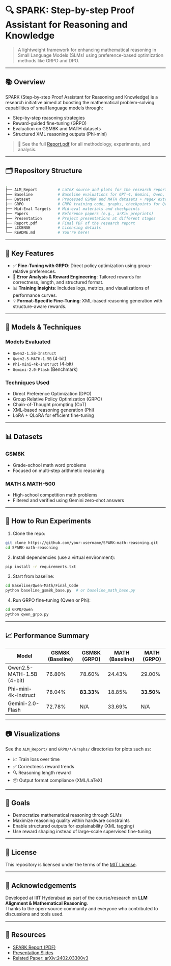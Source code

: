 # 🔍 SPARK: Step-by-step Proof Assistant for Reasoning and Knowledge

> A lightweight framework for enhancing mathematical reasoning in Small Language Models (SLMs) using preference-based optimization methods like GRPO and DPO.

---

## 📚 Overview

SPARK (Step-by-step Proof Assistant for Reasoning and Knowledge) is a research initiative aimed at boosting the mathematical problem-solving capabilities of small language models through:

- Step-by-step reasoning strategies
- Reward-guided fine-tuning (GRPO)
- Evaluation on GSM8K and MATH datasets
- Structured XML reasoning outputs (Phi-mini)

> 📄 See the full [Report.pdf](./Report.pdf) for all methodology, experiments, and analysis.

---

## 🗂️ Repository Structure

```bash
.
├── ALM_Report         # LaTeX source and plots for the research report
├── Baseline           # Baseline evaluations for GPT-4, Gemini, Qwen, Phi
├── Dataset            # Processed GSM8K and MATH datasets + regex extraction
├── GRPO               # GRPO training code, graphs, checkpoints for Qwen and Phi
├── Mid-Eval Targets   # Mid-eval materials and checkpoints
├── Papers             # Reference papers (e.g., arXiv preprints)
├── Presentation       # Project presentations at different stages
├── Report.pdf         # Final PDF of the research report
├── LICENSE            # Licensing details
└── README.md          # You're here!
```

---

## 🚀 Key Features

- ✅ **Fine-Tuning with GRPO**: Direct policy optimization using group-relative preferences.
- 🔬 **Error Analysis & Reward Engineering**: Tailored rewards for correctness, length, and structured format.
- 📊 **Training Insights**: Includes logs, metrics, and visualizations of performance curves.
- 💡 **Format-Specific Fine-Tuning**: XML-based reasoning generation with structure-aware rewards.

---

## 🧠 Models & Techniques

### Models Evaluated
- `Qwen2-1.5B-Instruct`
- `Qwen2.5-MATH-1.5B` (4-bit)
- `Phi-mini-4k-Instruct` (4-bit)
- `Gemini-2.0-Flash` (Benchmark)

### Techniques Used
- Direct Preference Optimization (DPO)
- Group Relative Policy Optimization (GRPO)
- Chain-of-Thought prompting (CoT)
- XML-based reasoning generation (Phi)
- LoRA + QLoRA for efficient fine-tuning

---

## 📊 Datasets

### GSM8K
- Grade-school math word problems
- Focused on multi-step arithmetic reasoning

### MATH & MATH-500
- High-school competition math problems
- Filtered and verified using Gemini zero-shot answers

---

## 🧪 How to Run Experiments

1. Clone the repo:
```bash
git clone https://github.com/your-username/SPARK-math-reasoning.git
cd SPARK-math-reasoning
```

2. Install dependencies (use a virtual environment):
```bash
pip install -r requirements.txt
```

3. Start from baseline:
```bash
cd Baseline/Qwen-Math/Final_Code
python baseline_gsm8k_base.py  # or baseline_math_base.py
```

4. Run GRPO fine-tuning (Qwen or Phi):
```bash
cd GRPO/Qwen
python qwen_grpo.py
```

---

## 📈 Performance Summary

| Model                     | GSM8K (Baseline) | GSM8K (GRPO) | MATH (Baseline) | MATH (GRPO) |
|--------------------------|------------------|--------------|------------------|-------------|
| Qwen2.5-MATH-1.5B (4-bit)| 76.80%           | 78.60%       | 24.43%           | 29.00%      |
| Phi-mini-4k-instruct     | 78.04%           | **83.33%**   | 18.85%           | **33.50%**  |
| Gemini-2.0-Flash         | 72.78%           | N/A          | 33.69%           | N/A         |

---

## 📷 Visualizations

See the `ALM_Report/` and `GRPO/*/Graphs/` directories for plots such as:

- 📈 Train loss over time
- ✅ Correctness reward trends
- 🔍 Reasoning length reward
- 📦 Output format compliance (XML/LaTeX)

---

## 🎯 Goals

- Democratize mathematical reasoning through SLMs
- Maximize reasoning quality within hardware constraints
- Enable structured outputs for explainability (XML tagging)
- Use reward shaping instead of large-scale supervised fine-tuning

---

## 📜 License

This repository is licensed under the terms of the [MIT License](./LICENSE).

---

## 🏫 Acknowledgements

Developed at IIIT Hyderabad as part of the course/research on **LLM Alignment & Mathematical Reasoning**.  
Thanks to the open-source community and everyone who contributed to discussions and tools used.

---

## 📎 Resources

- [SPARK Report (PDF)](./Report.pdf)
- [Presentation Slides](./Presentation/)
- [Related Paper: arXiv:2402.03300v3](./Papers/2402.03300v3.pdf)
